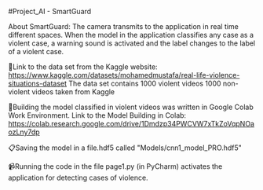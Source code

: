 #Project_AI - SmartGuard


About SmartGuard:
The camera transmits to the application in real time different spaces.
When the model in the application classifies any case as a violent case, a warning sound is activated and the label changes to the label of a violent case.


🔗Link to the data set from the Kaggle website: https://www.kaggle.com/datasets/mohamedmustafa/real-life-violence-situations-dataset
The data set contains 1000 violent videos 1000 non-violent videos taken from Kaggle

🔨Building the model classified in violent videos was written in Google Colab Work Environment.
Link to the Model Building in Colab: https://colab.research.google.com/drive/1Dmdzp34PWCVW7xTkZoVqpNOaozLny7dp

📋Saving the model in a file.hdf5 called "Models/cnn1_model_PRO.hdf5"

📹Running the code in the file page1.py (in PyCharm) activates the application for detecting cases of violence.


